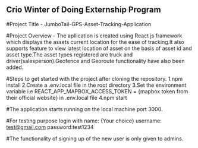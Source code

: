 ## Crio Winter of Doing Externship Program ##

#Project Title -    JumboTail-GPS-Asset-Tracking-Application 

#Project Overview - The apllication is created using React js framework which displays the assets current location for the ease of tracking.It also supports feature to view 
                     latest location of asset on the basis of asset id and asset type.The asset types registered are truck and driver(salesperson).Geofence and Georoute
                     functionality have also been added.

#Steps to get started with the project after cloning the repository.
   1.npm install 
   2.Create a .env.local file in the root directory 
   3.Set the environment variable i.e REACT_APP_MAPBOX_ACCESS_TOKEN = {mapbox token from their official website} in .env.local file
   4.npm start

#The application starts running on the local machine port 3000.

#For testing purpose login with
   name: {Your choice}
   username: test@gmail.com
   password:test1234

#The functionality of signing up of the new user is only given to admins.   
